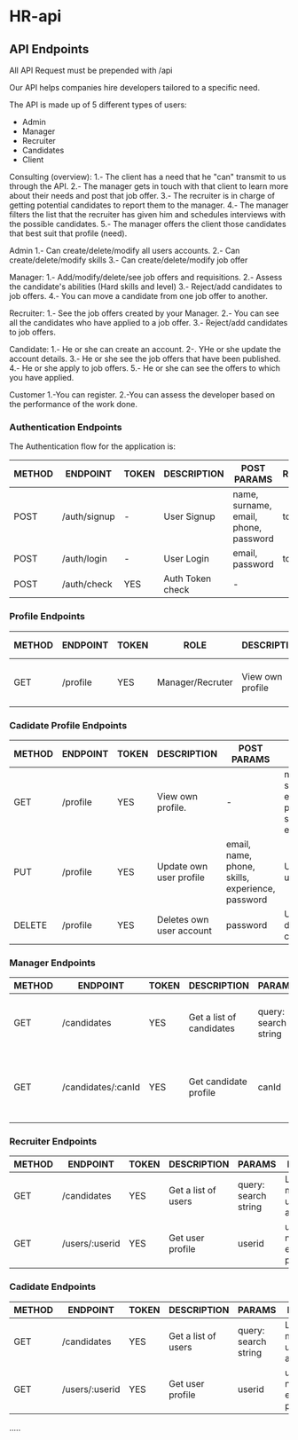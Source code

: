 # HR-api

## API Endpoints

All API Request must be prepended with /api

Our API helps companies hire developers tailored to a specific need.

The API is made up of 5 different types of users:

- Admin
- Manager
- Recruiter
- Candidates
- Client

Consulting (overview):
1.- The client has a need that he "can" transmit to us through the API.
2.- The manager gets in touch with that client to learn more about their needs and post that job offer.
3.- The recruiter is in charge of getting potential candidates to report them to the manager.
4.- The manager filters the list that the recruiter has given him and schedules interviews with the possible candidates.
5.- The manager offers the client those candidates that best suit that profile (need).

Admin
1.- Can create/delete/modify all users accounts.
2.- Can create/delete/modify skills
3.- Can create/delete/modify job offer

Manager:
1.- Add/modify/delete/see job offers and requisitions.
2.- Assess the candidate's abilities (Hard skills and level)
3.- Reject/add candidates to job offers.
4.- You can move a candidate from one job offer to another.

Recruiter:
1.- See the job offers created by your Manager.
2.- You can see all the candidates who have applied to a job offer.
3.- Reject/add candidates to job offers.

Candidate:
1.- He or she can create an account.
2-. YHe or she update the account details.
3.- He or she see the job offers that have been published.
4.- He or she apply to job offers.
5.- He or she can see the offers to which you have applied.

Customer
1.-You can register.
2.-You can assess the developer based on the performance of the work done.


### Authentication Endpoints

The Authentication flow for the application is:

METHOD | ENDPOINT         | TOKEN | DESCRIPTION              | POST PARAMS                                     | RETURNS
-------|------------------|-------|--------------------------|-------------------------------------------------|--------------------
POST   | /auth/signup     | -     | User Signup              | name, surname, email, phone, password           | token
POST   | /auth/login      | -     | User Login               | email, password                                 | token
POST   | /auth/check      | YES   | Auth Token check         | -                                               |


###  Profile Endpoints 

METHOD | ENDPOINT    | TOKEN |       ROLE      | DESCRIPTION      | POST PARAMS                                     | RETURNS
-------|-------------|-------|-----------------|------------------|-------------------------------------------------|--------------------
GET    | /profile    | YES   |Manager/Recruter | View own profile | -                                               | name, surname, email, phone





### Cadidate Profile Endpoints

METHOD | ENDPOINT         | TOKEN | DESCRIPTION              | POST PARAMS                                     | RETURNS
-------|------------------|-------|--------------------------|-------------------------------------------------|--------------------
GET    | /profile         | YES   | View own profile.        | -                                               | name, surname, email, phone, skills, experience
PUT    | /profile         | YES   | Update own user profile  | email, name, phone, skills, experience, password| Updated user data
DELETE | /profile         | YES   | Deletes own user account | password                                        | User deletion confirmation


### Manager Endpoints

METHOD | ENDPOINT           | TOKEN | DESCRIPTION              | PARAMS                                          | RETURNS
-------|--------------------|-------|--------------------------|-------------------------------------------------|--------------------
GET    | /candidates        | YES   | Get a list of candidates | query: search string                            | List of matching names, surnames and ids
GET    | /candidates/:canId | YES   | Get candidate profile    | canId                                           | name, surname, email, phone, skills, expereince


### Recruiter Endpoints

METHOD | ENDPOINT         | TOKEN | DESCRIPTION              | PARAMS                                          | RETURNS
-------|------------------|-------|--------------------------|-------------------------------------------------|--------------------
GET    | /candidates      | YES   | Get a list of users      | query: search string                            | List of matching usernames and ids
GET    | /users/:userid   | YES   | Get user profile         | userid                                          | username, name, email, posts


### Cadidate Endpoints

METHOD | ENDPOINT         | TOKEN | DESCRIPTION              | PARAMS                                          | RETURNS
-------|------------------|-------|--------------------------|-------------------------------------------------|--------------------
GET    | /candidates      | YES   | Get a list of users      | query: search string                            | List of matching usernames and ids
GET    | /users/:userid   | YES   | Get user profile         | userid                                          | username, name, email, posts
.....


